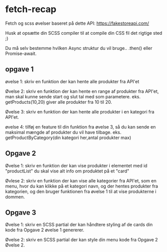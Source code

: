 # fetch-recap
Fetch og scss øvelser
baseret på dette API: https://fakestoreapi.com/

Husk at opsætte din SCSS compiler til at compile din CSS fil det rigtige sted ;)

Du må selv bestemme hvilken Async struktur du vil bruge..
.then() eller Promise-await.



## opgave 1
   øvelse 1:
   skriv en funktion der kan hente alle produkter fra API'et

   Øvelse 2:
   skriv en funktion der kan hente en range af produkter fra API'et, man skal kunne sende start og slut tal med som parametere. eks. getProducts(10,20) giver alle produkter fra 10 til 20.

   Øvelse 3:
   skriv en funktion der kan hente alle produkter i en kategori fra API'et.

   øvelse 4:
   tilføj en feature til din funktion fra øvelse 3, så du kan sende en maksimal mængde af produkter du vil have tilbage.  eks. getProductByCategory(din kategori her,antal produkter max)


## Opgave 2
   Øvelse 1:
   skriv en funktion der kan vise produkter i elementet med id "productList" du skal vise alt info om produktet på et "card"

   Øvlese 2:
   skriv en funktion der kan vise alle kategorier fra API'et, som en menu, hvor du kan klikke på et kategori navn, og der hentes produkter fra kategorien, og den bruger funktionen fra øvelse 1 til at vise produkterne i dommen.


## Opgave 3
   Øvelse 1:
   skriv en SCSS partial der kan håndtere styling af de cards din kode fra Opgave 2 øvelse 1 genererer.

   Øvelse 2:
   skriv en SCSS partial der kan style din menu kode fra Opgave 2 Øvelse 2.
